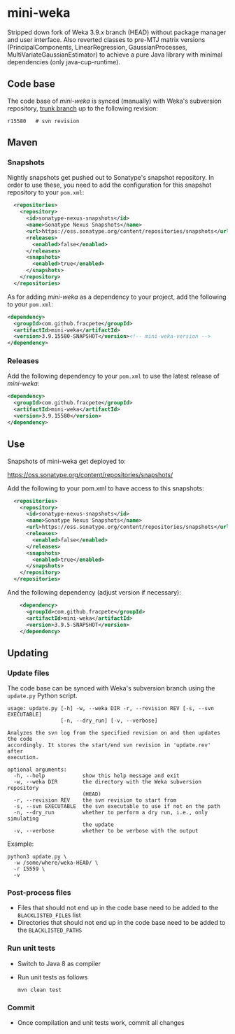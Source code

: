 # mini-weka
Stripped down fork of Weka 3.9.x branch (HEAD) without package manager and user interface.
Also reverted classes to pre-MTJ matrix versions (PrincipalComponents, LinearRegression, GaussianProcesses, 
MultiVariateGaussianEstimator) to achieve a pure Java library with minimal dependencies (only java-cup-runtime).

## Code base

The code base of *mini-weka* is synced (manually) with Weka's subversion repository, 
[trunk branch](https://svn.cms.waikato.ac.nz/svn/weka/trunk/) up to the following 
revision:

```
r15580   # svn revision
```

## Maven

### Snapshots

Nightly snapshots get pushed out to Sonatype's snapshot repository. In order to use these, you need
to add the configuration for this snapshot repository to your `pom.xml`:

```xml 
  <repositories>
    <repository>
      <id>sonatype-nexus-snapshots</id>
      <name>Sonatype Nexus Snapshots</name>
      <url>https://oss.sonatype.org/content/repositories/snapshots</url>
      <releases>
        <enabled>false</enabled>
      </releases>
      <snapshots>
        <enabled>true</enabled>
      </snapshots>
    </repository>
  </repositories>
```

As for adding *mini-weka* as a dependency to your project, add the following to your `pom.xml`:

```xml
<dependency>
  <groupId>com.github.fracpete</groupId>
  <artifactId>mini-weka</artifactId>
  <version>3.9.15580-SNAPSHOT</version><!-- mini-weka-version -->
</dependency>
``` 

### Releases

Add the following dependency to your `pom.xml` to use the latest release of *mini-weka*:

```xml
<dependency>
  <groupId>com.github.fracpete</groupId>
  <artifactId>mini-weka</artifactId>
  <version>3.9.15580</version>
</dependency>
```

## Use

Snapshots of mini-weka get deployed to:

https://oss.sonatype.org/content/repositories/snapshots/

Add the following to your pom.xml to have access to this snapshots:

```xml
  <repositories>
    <repository>
      <id>sonatype-nexus-snapshots</id>
      <name>Sonatype Nexus Snapshots</name>
      <url>https://oss.sonatype.org/content/repositories/snapshots</url>
      <releases>
        <enabled>false</enabled>
      </releases>
      <snapshots>
        <enabled>true</enabled>
      </snapshots>
    </repository>
  </repositories>
```

And the following dependency (adjust version if necessary):

```xml
    <dependency>
      <groupId>com.github.fracpete</groupId>
      <artifactId>mini-weka</artifactId>
      <version>3.9.5-SNAPSHOT</version>
    </dependency>
```

## Updating

### Update files
The code base can be synced with Weka's subversion branch using the `update.py`
Python script.

```
usage: update.py [-h] -w, --weka DIR -r, --revision REV [-s, --svn EXECUTABLE]
                 [-n, --dry_run] [-v, --verbose]

Analyzes the svn log from the specified revision on and then updates the code
accordingly. It stores the start/end svn revision in 'update.rev' after
execution.

optional arguments:
  -h, --help            show this help message and exit
  -w, --weka DIR        the directory with the Weka subversion repository
                        (HEAD)
  -r, --revision REV    the svn revision to start from
  -s, --svn EXECUTABLE  the svn executable to use if not on the path
  -n, --dry_run         whether to perform a dry run, i.e., only simulating
                        the update
  -v, --verbose         whether to be verbose with the output
```

Example:

```commandline
python3 update.py \
  -w /some/where/weka-HEAD/ \
  -r 15559 \ 
  -v
```

### Post-process files

* Files that should not end up in the code base need to be added to the 
  `BLACKLISTED_FILES` list
* Directories that should not end up in the code base need to be added to the
  `BLACKLISTED_PATHS`

### Run unit tests

* Switch to Java 8 as compiler
* Run unit tests as follows

  ```commandline
  mvn clean test
  ```

### Commit

* Once compilation and unit tests work, commit all changes

